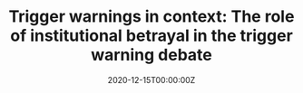 ---
title: "Trigger warnings in context: The role of institutional betrayal in the trigger warning debate"
authors: 
- Madeline Bruce
- Dawn Roberts
date: '2020-12-15T00:00:00Z'
doi: ''
featured: no
image:
  caption: ''
  focal_point: ''
  preview_only: no
projects: []
publication: '*College Student Journal.* https://www.ingentaconnect.com/contentone/prin/csj/2020/00000054/00000004/art00008'
publication_short: ''
publication_types: 
- "2"
publishDate: '2020-12-15T00:00:00Z'
summary: null
abstract: null
url_code: ''
url_dataset: ''
url_pdf: publication/tw_institutional_betrayal/tw_institutional_betrayal.pdf
url_poster: ''
url_project: ''
url_slides: ''
url_source: ''
url_video: ''
---